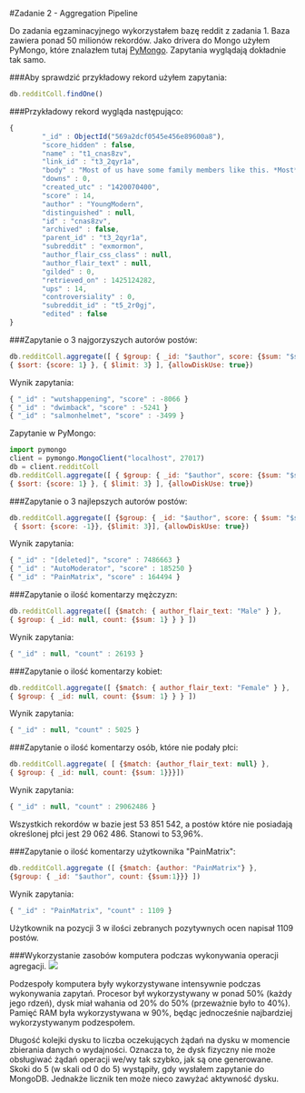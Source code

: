 #Zadanie 2 - Aggregation Pipeline

Do zadania egzaminacyjnego wykorzystałem bazę reddit z zadania 1. Baza zawiera ponad 50 milionów rekordów.
Jako drivera do Mongo użyłem PyMongo, które znalazłem tutaj [PyMongo](https://docs.mongodb.org/ecosystem/drivers/python/).
Zapytania wyglądają dokładnie tak samo.

###Aby sprawdzić przykładowy rekord użyłem zapytania:
```js
db.redditColl.findOne()
```

###Przykładowy rekord wygląda następująco: 
```js
{
        "_id" : ObjectId("569a2dcf0545e456e89600a8"),
        "score_hidden" : false,
        "name" : "t1_cnas8zv",
        "link_id" : "t3_2qyr1a",
        "body" : "Most of us have some family members like this. *Most* of my family is like this. ",
        "downs" : 0,
        "created_utc" : "1420070400",
        "score" : 14,
        "author" : "YoungModern",
        "distinguished" : null,
        "id" : "cnas8zv",
        "archived" : false,
        "parent_id" : "t3_2qyr1a",
        "subreddit" : "exmormon",
        "author_flair_css_class" : null,
        "author_flair_text" : null,
        "gilded" : 0,
        "retrieved_on" : 1425124282,
        "ups" : 14,
        "controversiality" : 0,
        "subreddit_id" : "t5_2r0gj",
        "edited" : false
}
```

###Zapytanie o 3 najgorzyszych autorów postów: 
```js
db.redditColl.aggregate([ { $group: { _id: "$author", score: {$sum: "$score" } } },
{ $sort: {score: 1} }, { $limit: 3} ], {allowDiskUse: true})
```

Wynik zapytania:
```js
{ "_id" : "wutshappening", "score" : -8066 }
{ "_id" : "dwimback", "score" : -5241 }
{ "_id" : "salmonhelmet", "score" : -3499 }
```

Zapytanie w PyMongo:
```js
import pymongo
client = pymongo.MongoClient("localhost", 27017)
db = client.redditColl
db.redditColl.aggregate([ { $group: { _id: "$author", score: {$sum: "$score" } } },  
{ $sort: {score: 1} }, { $limit: 3} ], {allowDiskUse: true})
```


###Zapytanie o 3 najlepszych autorów postów:
```js
db.redditColl.aggregate([ {$group: { _id: "$author", score: { $sum: "$score"} } },
 { $sort: {score: -1}}, {$limit: 3}], {allowDiskUse: true})
```

Wynik zapytania:
```js
{ "_id" : "[deleted]", "score" : 7486663 }
{ "_id" : "AutoModerator", "score" : 185250 }
{ "_id" : "PainMatrix", "score" : 164494 }
```

###Zapytanie o ilość komentarzy mężczyzn: 
```js
db.redditColl.aggregate([ {$match: { author_flair_text: "Male" } }, 
{ $group: { _id: null, count: {$sum: 1} } } ])
```

Wynik zapytania: 
```js
{ "_id" : null, "count" : 26193 }
```


###Zapytanie o ilość komentarzy kobiet:
```js
db.redditColl.aggregate([ {$match: { author_flair_text: "Female" } }, 
{ $group: { _id: null, count: {$sum: 1} } } ])
```


Wynik zapytania:
```js
{ "_id" : null, "count" : 5025 }
```


###Zapytanie o ilość komentarzy osób, które nie podały płci:
```js
db.redditColl.aggregate( [ {$match: {author_flair_text: null} }, 
{ $group: { _id: null, count: {$sum: 1}}}])
```

Wynik zapytania: 
```js
{ "_id" : null, "count" : 29062486 }
```

Wszystkich rekordów w bazie jest 53 851 542, a postów które nie posiadają określonej płci jest 29 062 486. Stanowi to 53,96%. 


###Zapytanie o ilość komentarzy użytkownika "PainMatrix": 

```js
db.redditColl.aggregate ([ {$match: {author: "PainMatrix"} }, 
{$group: { _id: "$author", count: {$sum:1}}} ])
```

Wynik zapytania: 
```js
{ "_id" : "PainMatrix", "count" : 1109 }
```

Użytkownik na pozycji 3 w ilości zebranych pozytywnych ocen napisał 1109 postów.


###Wykorzystanie zasobów komputera podczas wykonywania operacji agregacji.
![](http://i.imgur.com/xWgWm85.jpg)

Podzespoły komputera były wykorzystywane intensywnie podczas wykonywania zapytań. Procesor był wykorzystywany w ponad 50% (każdy jego rdzeń), dysk miał wahania od 20% do 50% (przeważnie było to 40%). Pamięć RAM była wykorzystywana w 90%, będąc jednocześnie najbardziej wykorzystywanym podzespołem.

Długość kolejki dysku to liczba oczekujących żądań na dysku w momencie zbierania danych o wydajności. Oznacza to, że dysk fizyczny nie może obsługiwać żądań operacji we/wy tak szybko, jak są one generowane.
Skoki do 5 (w skali od 0 do 5) wystąpiły, gdy wysłałem zapytanie do MongoDB. Jednakże licznik ten może nieco zawyżać aktywność dysku.
